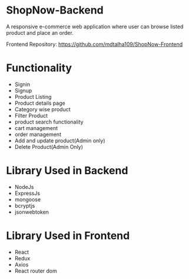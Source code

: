 
# ShopNow-Backend
A responsive e-commerce web application where user can browse listed product and place an order.

Frontend Repository: https://github.com/mdtalha109/ShopNow-Frontend

# Functionality
* Signin
* Signup
* Product Listing
* Product details page
* Category wise product
* Filter Product
* product search functionality
* cart management
* order management
* Add and update product(Admin only)
* Delete Product(Admin Only)

# Library Used in Backend
* NodeJs
* ExpressJs
* mongoose
* bcryptjs
* jsonwebtoken


# Library Used in Frontend
* React
* Redux
* Axios
* React router dom


